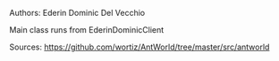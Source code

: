 Authors:
Ederin 
Dominic Del Vecchio

Main class runs from EderinDominicClient

Sources:
https://github.com/wortiz/AntWorld/tree/master/src/antworld
  
